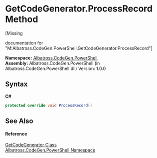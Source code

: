 # GetCodeGenerator.ProcessRecord Method 
 

\[Missing <summary> documentation for "M:Albatross.CodeGen.PowerShell.GetCodeGenerator.ProcessRecord"\]

**Namespace:**&nbsp;<a href="73820E42.md">Albatross.CodeGen.PowerShell</a><br />**Assembly:**&nbsp;Albatross.CodeGen.PowerShell (in Albatross.CodeGen.PowerShell.dll) Version: 1.0.0

## Syntax

**C#**<br />
``` C#
protected override void ProcessRecord()
```


## See Also


#### Reference
<a href="38CA404C.md">GetCodeGenerator Class</a><br /><a href="73820E42.md">Albatross.CodeGen.PowerShell Namespace</a><br />